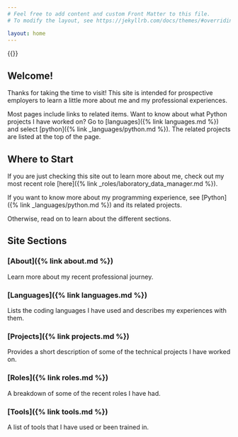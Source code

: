 ```yaml
---
# Feel free to add content and custom Front Matter to this file.
# To modify the layout, see https://jekyllrb.com/docs/themes/#overriding-theme-defaults

layout: home
---
```

{{}}
## Welcome!
Thanks for taking the time to visit! This site is intended for 
prospective employers to learn a little more about me and my 
professional experiences. 

Most pages include links to related items. Want 
to know about what Python projects I have worked on? Go to [languages]({% link languages.md %}) and 
select [python]({% link _languages/python.md %}). The related projects are listed 
at the top of the page.

## Where to Start
If you are just checking this site out to learn more about me, check out my 
most recent role [here]({% link _roles/laboratory_data_manager.md %}). 

If you want 
to know more about my programming experience, see [Python]({% link _languages/python.md %}) 
and its related projects. 

Otherwise, read on to learn about the different sections.

## Site Sections

### [About]({% link about.md %})
Learn more about my recent 
professional journey.

### [Languages]({% link languages.md %}) 
Lists the coding languages I 
have used and describes my experiences with them.

### [Projects]({% link projects.md %}) 
Provides a short description of some 
of the technical projects I have worked on.

### [Roles]({% link roles.md %}) 
A breakdown of some of the recent roles I have had.

### [Tools]({% link tools.md %}) 
A list of tools that I have used or been trained in.
